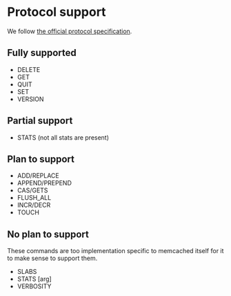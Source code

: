 # Protocol support

We follow [the official protocol specification](https://github.com/memcached/memcached/blob/master/doc/protocol.txt).


## Fully supported

* DELETE
* GET
* QUIT
* SET
* VERSION


## Partial support

* STATS (not all stats are present)


## Plan to support

* ADD/REPLACE
* APPEND/PREPEND
* CAS/GETS
* FLUSH_ALL
* INCR/DECR
* TOUCH


## No plan to support

These commands are too implementation specific to memcached itself for it to
make sense to support them.

* SLABS
* STATS [arg]
* VERBOSITY
